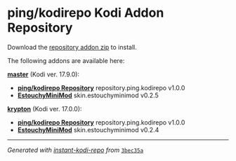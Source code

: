 # ping/kodirepo Kodi Addon Repository

Download the [repository addon zip](master/datadir/repository.ping.kodirepo/repository.ping.kodirepo-1.0.0.zip) to install.

The following addons are available here:

[__master__](master/addons.xml) (Kodi ver. 17.9.0):

- [__ping/kodirepo Repository__](master/datadir/repository.ping.kodirepo/repository.ping.kodirepo-1.0.0.zip) repository.ping.kodirepo v1.0.0
- [__EstouchyMiniMod__](master/datadir/skin.estouchyminimod/skin.estouchyminimod-0.2.5.zip) skin.estouchyminimod v0.2.5

[__krypton__](krypton/addons.xml) (Kodi ver. 17.0.0):

- [__ping/kodirepo Repository__](krypton/datadir/repository.ping.kodirepo/repository.ping.kodirepo-1.0.0.zip) repository.ping.kodirepo v1.0.0
- [__EstouchyMiniMod__](krypton/datadir/skin.estouchyminimod/skin.estouchyminimod-0.2.4.zip) skin.estouchyminimod v0.2.4

----
_Generated with [instant-kodi-repo](https://github.com/ping/instant-kodi-repo/) from_ [``3bec35a``](https://github.com/ping/kodirepo/commit/3bec35a1e1ef919d5593503cbd2336bf3093ecf9)

